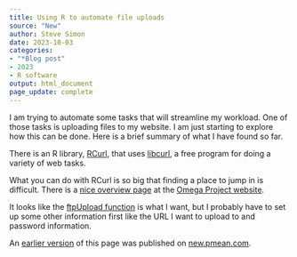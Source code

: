 ```yaml
---
title: Using R to automate file uploads
source: "New"
author: Steve Simon
date: 2023-10-03
categories:
- "*Blog post"
- 2023
- R software
output: html_document
page_update: complete
---
```


I am trying to automate some tasks that will streamline my workload. One of those tasks is uploading files to my website. I am just starting to explore how this can be done. Here is a brief summary of what I have found so far.

<!---more--->

There is an R library, [RCurl][rcu1], that uses [libcurl][lib1], a free program for doing a variety of web tasks.

What you can do with RCurl is so big that finding a place to jump in is difficult. There is a [nice overview page][ome1] at the [Omega Project website][ome0].

It looks like the [ftpUpload function][ftp1] is what I want, but I probably have to set up some other information first like the URL I want to upload to and password information.

[ftp1]: https://search.r-project.org/CRAN/refmans/RCurl/html/ftpUpload.html
[lib1]: https://curl.se/libcurl/
[ome0]: https://www.omegahat.net/
[ome1]: https://www.omegahat.net/RCurl/
[rcu1]: https://cran.r-project.org/web/packages/RCurl/index.html

An [earlier version][sim2] of this page was published on [new.pmean.com][sim1].

[sim1]: http://new.pmean.com
[sim2]: http://new.pmean.com/file-uploads/
